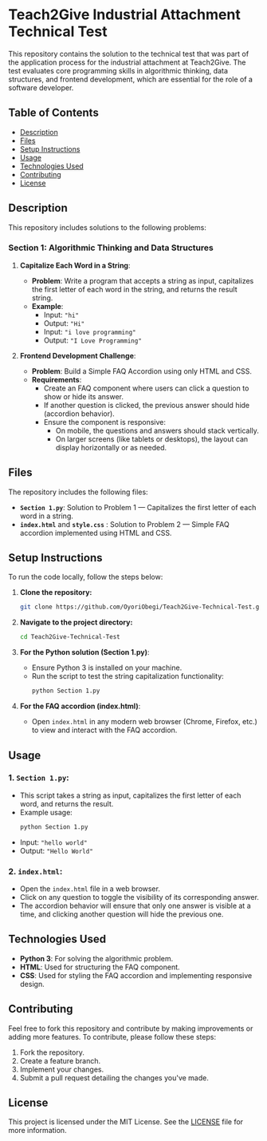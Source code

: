 # Teach2Give Industrial Attachment Technical Test

This repository contains the solution to the technical test that was part of the application process for the industrial attachment at Teach2Give. The test evaluates core programming skills in algorithmic thinking, data structures, and frontend development, which are essential for the role of a software developer.

## Table of Contents
- [Description](#description)
- [Files](#files)
- [Setup Instructions](#setup-instructions)
- [Usage](#usage)
- [Technologies Used](#technologies-used)
- [Contributing](#contributing)
- [License](#license)

## Description
This repository includes solutions to the following problems:

### Section 1: Algorithmic Thinking and Data Structures
1. **Capitalize Each Word in a String**:
   - **Problem**: Write a program that accepts a string as input, capitalizes the first letter of each word in the string, and returns the result string.
   - **Example**:
     - Input: `"hi"`
     - Output: `"Hi"`
     - Input: `"i love programming"`
     - Output: `"I Love Programming"`
   
2. **Frontend Development Challenge**: 
   - **Problem**: Build a Simple FAQ Accordion using only HTML and CSS.
   - **Requirements**:
     - Create an FAQ component where users can click a question to show or hide its answer.
     - If another question is clicked, the previous answer should hide (accordion behavior).
     - Ensure the component is responsive:
       - On mobile, the questions and answers should stack vertically.
       - On larger screens (like tablets or desktops), the layout can display horizontally or as needed.

## Files

The repository includes the following files:

- **`Section 1.py`**: Solution to Problem 1 — Capitalizes the first letter of each word in a string.
- **`index.html`** and **`style.css`** : Solution to Problem 2 — Simple FAQ accordion implemented using HTML and CSS.

## Setup Instructions

To run the code locally, follow the steps below:

1. **Clone the repository:**
   ```bash
   git clone https://github.com/OyoriObegi/Teach2Give-Technical-Test.git
   ```

2. **Navigate to the project directory:**
   ```bash
   cd Teach2Give-Technical-Test
   ```

3. **For the Python solution (Section 1.py)**:
   - Ensure Python 3 is installed on your machine.
   - Run the script to test the string capitalization functionality:
     ```bash
     python Section 1.py
     ```

4. **For the FAQ accordion (index.html)**:
   - Open `index.html` in any modern web browser (Chrome, Firefox, etc.) to view and interact with the FAQ accordion.

## Usage

### 1. `Section 1.py`:
   - This script takes a string as input, capitalizes the first letter of each word, and returns the result.
   - Example usage:
     ```bash
     python Section 1.py
     ```
   - Input: `"hello world"`
   - Output: `"Hello World"`

### 2. `index.html`:
   - Open the `index.html` file in a web browser.
   - Click on any question to toggle the visibility of its corresponding answer.
   - The accordion behavior will ensure that only one answer is visible at a time, and clicking another question will hide the previous one.

## Technologies Used

- **Python 3**: For solving the algorithmic problem.
- **HTML**: Used for structuring the FAQ component.
- **CSS**: Used for styling the FAQ accordion and implementing responsive design.
  
## Contributing

Feel free to fork this repository and contribute by making improvements or adding more features. To contribute, please follow these steps:

1. Fork the repository.
2. Create a feature branch.
3. Implement your changes.
4. Submit a pull request detailing the changes you've made.

## License

This project is licensed under the MIT License. See the [LICENSE](LICENSE) file for more information.
